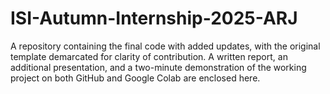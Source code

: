# ISI-Autumn-Internship-2025-ARJ
A repository containing the final code with added updates, with the original template demarcated for clarity of contribution. A written report, an additional presentation, and a two-minute demonstration of the working project on both GitHub and Google Colab are enclosed here.
